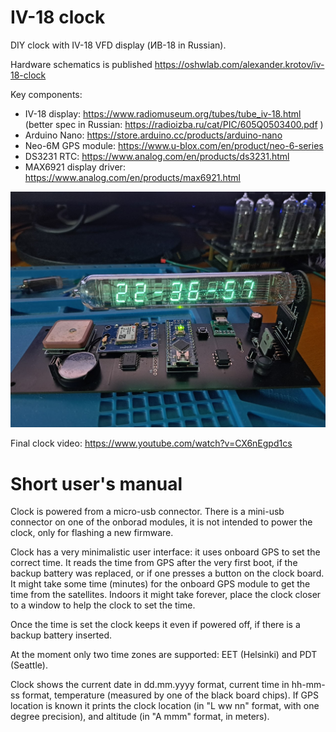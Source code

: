 # IV-18 clock

DIY clock with IV-18 VFD display (ИВ-18 in Russian).

Hardware schematics is published https://oshwlab.com/alexander.krotov/iv-18-clock

Key components:
- IV-18 display: https://www.radiomuseum.org/tubes/tube_iv-18.html (better spec in Russian: https://radioizba.ru/cat/PIC/605Q0503400.pdf )
- Arduino Nano: https://store.arduino.cc/products/arduino-nano
- Neo-6M GPS module: https://www.u-blox.com/en/product/neo-6-series
- DS3231 RTC: https://www.analog.com/en/products/ds3231.html
- MAX6921 display driver: https://www.analog.com/en/products/max6921.html

![clock text](https://github.com/alexander-krotov/IV18-clock/blob/main/picture.jpg?raw=true)

Final clock video: https://www.youtube.com/watch?v=CX6nEgpd1cs

# Short user's manual

Clock is powered from a micro-usb connector. There is a mini-usb connector on one of the onborad modules, it is not intended
to power the clock, only for flashing a new firmware. 

Clock has a very minimalistic user interface: it uses onboard GPS to set the correct time. It reads the time from GPS 
after the very first boot, if the backup battery was replaced, or if one presses a button on the clock board. It might take
some time (minutes) for the onboard GPS module to get the time from the satellites. Indoors it might take forever,
place the clock closer to a window to help the clock to set the time.

Once the time is set the clock keeps it even if powered off, if there is a backup battery inserted.

At the moment only two time zones are supported: EET (Helsinki) and PDT (Seattle).

Clock shows the current date in dd.mm.yyyy format, current time in hh-mm-ss format, temperature (measured by one of the
black board chips). If GPS location is known it prints the clock location (in "L ww nn" format, with one degree precision),
and altitude (in "A mmm" format, in meters).
